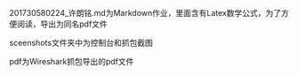 201730580224_许朗铭.md为Markdown作业，里面含有Latex数学公式，为了方便阅读，导出为同名pdf文件

sceenshots文件夹中为控制台和抓包截图

pdf为Wireshark抓包导出的pdf文件